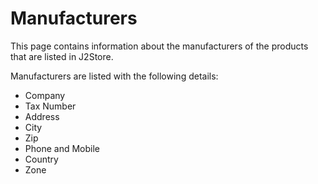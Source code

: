 # Manufacturers

This page contains information about the manufacturers of the products that are listed in J2Store.

Manufacturers are listed with the following details:
* Company
* Tax Number
* Address
* City
* Zip
* Phone and Mobile
* Country
* Zone